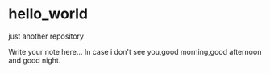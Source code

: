 # hello_world
just another repository

Write your note here...
	In case i don't see you,good morning,good afternoon and good night.
